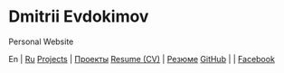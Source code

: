 # Dmitrii Evdokimov

Personal Website

En                       | [Ru](/ "Russian language (по-русски)")
[Projects](projects-en)  | [Проекты](projects)
[Resume (CV)](resume-en) | [Резюме](resume)
[GitHub](github)         |
                         | [Facebook](https://www.facebook.com/dmitrii.evdokimov)
